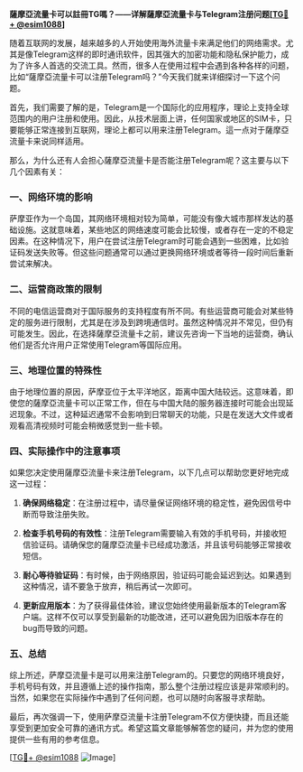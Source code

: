 **薩摩亞流量卡可以註冊TG嗎？——详解薩摩亞流量卡与Telegram注册问题[[TG💪+ @esim1088](https://t.me/s/esim1088)]**

随着互联网的发展，越来越多的人开始使用海外流量卡来满足他们的网络需求。尤其是像Telegram这样的即时通讯软件，因其强大的加密功能和隐私保护能力，成为了许多人首选的交流工具。然而，很多人在使用过程中会遇到各种各样的问题，比如“薩摩亞流量卡可以注册Telegram吗？”今天我们就来详细探讨一下这个问题。

首先，我们需要了解的是，Telegram是一个国际化的应用程序，理论上支持全球范围内的用户注册和使用。因此，从技术层面上讲，任何国家或地区的SIM卡，只要能够正常连接到互联网，理论上都可以用来注册Telegram。這一点对于薩摩亞流量卡来说同样适用。

那么，为什么还有人会担心薩摩亞流量卡是否能注册Telegram呢？这主要与以下几个因素有关：

### 一、网络环境的影响

萨摩亚作为一个岛国，其网络环境相对较为简单，可能没有像大城市那样发达的基础设施。这就意味着，某些地区的网络速度可能会比较慢，或者存在一定的不稳定因素。在这种情况下，用户在尝试注册Telegram时可能会遇到一些困难，比如验证码发送失败等。但这些问题通常可以通过更换网络环境或者等待一段时间后重新尝试来解决。

### 二、运营商政策的限制

不同的电信运营商对于国际服务的支持程度有所不同。有些运营商可能会对某些特定的服务进行限制，尤其是在涉及到跨境通信时。虽然这种情况并不常见，但仍有可能发生。因此，在选择薩摩亞流量卡之前，建议先咨询一下当地的运营商，确认他们是否允许用户正常使用Telegram等国际应用。

### 三、地理位置的特殊性

由于地理位置的原因，萨摩亚位于太平洋地区，距离中国大陆较远。这意味着，即使您的薩摩亞流量卡可以正常工作，但在与中国大陆的服务器连接时可能会出现延迟现象。不过，这种延迟通常不会影响到日常聊天的功能，只是在发送大文件或者观看高清视频时可能会稍微感觉到一些卡顿。

### 四、实际操作中的注意事项

如果您决定使用薩摩亞流量卡来注册Telegram，以下几点可以帮助您更好地完成这一过程：

1. **确保网络稳定**：在注册过程中，请尽量保证网络环境的稳定性，避免因信号中断而导致注册失败。
   
2. **检查手机号码的有效性**：注册Telegram需要输入有效的手机号码，并接收短信验证码。请确保您的薩摩亞流量卡已经成功激活，并且该号码能够正常接收短信。

3. **耐心等待验证码**：有时候，由于网络原因，验证码可能会延迟到达。如果遇到这种情况，请不要急于放弃，稍后再试一次即可。

4. **更新应用版本**：为了获得最佳体验，建议您始终使用最新版本的Telegram客户端。这样不仅可以享受到最新的功能改进，还可以避免因为旧版本存在的bug而导致的问题。

### 五、总结

综上所述，萨摩亞流量卡是可以用来注册Telegram的。只要您的网络环境良好，手机号码有效，并且遵循上述的操作指南，那么整个注册过程应该是非常顺利的。当然，如果您在实际操作中遇到了任何问题，也可以随时向客服寻求帮助。

最后，再次强调一下，使用萨摩亞流量卡注册Telegram不仅方便快捷，而且还能享受到更加安全可靠的通讯方式。希望这篇文章能够解答您的疑问，并为您的使用提供一些有用的参考信息。

[[TG💪+ @esim1088](https://t.me/s/esim1088) ![Image](https://i.postimg.cc/4NQfJmqS/Snipaste-2025-05-13-00-14-12.png)]